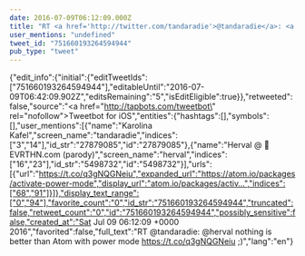 ```yaml
---
date: 2016-07-09T06:12:09.000Z
title: "RT <a href='http://twitter.com/tandaradie'>@tandaradie</a>: <a href='http://twitter.com/herval'>@herval</a> nothing is better than Atom with power mode https://t.co/q3gNQGNeiu ;)″"
user_mentions: "undefined"
tweet_id: "751660193264594944"
pub_type: "tweet"
---
```

{"edit_info":{"initial":{"editTweetIds":["751660193264594944"],"editableUntil":"2016-07-09T06:42:09.902Z","editsRemaining":"5","isEditEligible":true}},"retweeted":false,"source":"<a href=\"http://tapbots.com/tweetbot\" rel=\"nofollow\">Tweetbot for iΟS</a>","entities":{"hashtags":[],"symbols":[],"user_mentions":[{"name":"Karolina Kafel","screen_name":"tandaradie","indices":["3","14"],"id_str":"27879085","id":"27879085"},{"name":"Herval @ 🐹 EVRTHN.com (parody)","screen_name":"herval","indices":["16","23"],"id_str":"5498732","id":"5498732"}],"urls":[{"url":"https://t.co/q3gNQGNeiu","expanded_url":"https://atom.io/packages/activate-power-mode","display_url":"atom.io/packages/activ…","indices":["68","91"]}]},"display_text_range":["0","94"],"favorite_count":"0","id_str":"751660193264594944","truncated":false,"retweet_count":"0","id":"751660193264594944","possibly_sensitive":false,"created_at":"Sat Jul 09 06:12:09 +0000 2016","favorited":false,"full_text":"RT @tandaradie: @herval nothing is better than Atom with power mode https://t.co/q3gNQGNeiu ;)","lang":"en"}
